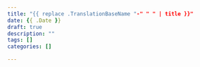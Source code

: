 ```yaml
---
title: "{{ replace .TranslationBaseName "-" " " | title }}"
date: {{ .Date }}
draft: true
description: ""
tags: []
categories: []

---
```


<!--more-->
